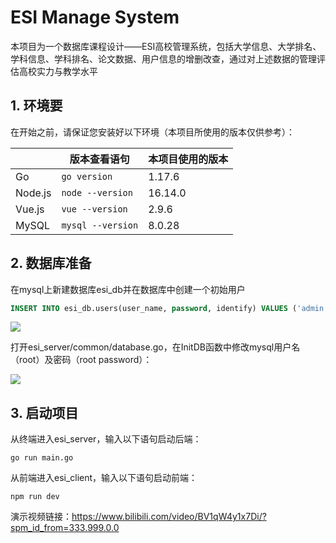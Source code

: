 # ESI Manage System

​		本项目为一个数据库课程设计——ESI高校管理系统，包括大学信息、大学排名、学科信息、学科排名、论文数据、用户信息的增删改查，通过对上述数据的管理评估高校实力与教学水平

## 1. 环境要

在开始之前，请保证您安装好以下环境（本项目所使用的版本仅供参考）：

|         | 版本查看语句      | 本项目使用的版本 |
| ------- | ----------------- | ---------------- |
| Go      | `go version`      | 1.17.6           |
| Node.js | `node --version`  | 16.14.0          |
| Vue.js  | `vue --version`   | 2.9.6            |
| MySQL   | `mysql --version` | 8.0.28           |

## 2. 数据库准备

在mysql上新建数据库esi_db并在数据库中创建一个初始用户

```sql
INSERT INTO esi_db.users(user_name, password, identify) VALUES ('admin', '$2a$10$NtFIBoDruaKkNsAupMryQ.532STnLj9kERd8bzoGaZq5N9dhYY5R.', '系统管理员')
```

![](https://s3.uuu.ovh/imgs/2022/12/05/8e70cae9e0b8eaf6.png)

打开esi_server/common/database.go，在InitDB函数中修改mysql用户名（root）及密码（root password）：

![](https://s3.uuu.ovh/imgs/2022/12/05/5fa5aced28b748d4.png)

## 3. 启动项目

从终端进入esi_server，输入以下语句启动后端：

```
go run main.go
```

从前端进入esi_client，输入以下语句启动前端：

```
npm run dev
```
演示视频链接：https://www.bilibili.com/video/BV1qW4y1x7Di/?spm_id_from=333.999.0.0
